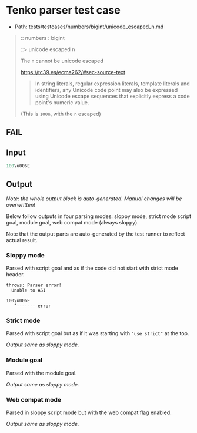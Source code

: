 # Tenko parser test case

- Path: tests/testcases/numbers/bigint/unicode_escaped_n.md

> :: numbers : bigint
>
> ::> unicode escaped n
>
> The `n` cannot be unicode escaped
>
> https://tc39.es/ecma262/#sec-source-text
>
> > In string literals, regular expression literals, template literals and identifiers, any Unicode code point may also be expressed using Unicode escape sequences that explicitly express a code point's numeric value. 
>
> (This is `100n`, with the `n` escaped)

## FAIL

## Input

`````js
100\u006E
`````

## Output

_Note: the whole output block is auto-generated. Manual changes will be overwritten!_

Below follow outputs in four parsing modes: sloppy mode, strict mode script goal, module goal, web compat mode (always sloppy).

Note that the output parts are auto-generated by the test runner to reflect actual result.

### Sloppy mode

Parsed with script goal and as if the code did not start with strict mode header.

`````
throws: Parser error!
  Unable to ASI

100\u006E
   ^------- error
`````

### Strict mode

Parsed with script goal but as if it was starting with `"use strict"` at the top.

_Output same as sloppy mode._

### Module goal

Parsed with the module goal.

_Output same as sloppy mode._

### Web compat mode

Parsed in sloppy script mode but with the web compat flag enabled.

_Output same as sloppy mode._
